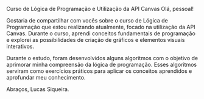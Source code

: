 Curso de Lógica de Programação e Utilização da API Canvas
Olá, pessoal!

Gostaria de compartilhar com vocês sobre o curso de Lógica de Programação que estou realizando atualmente, focado na utilização da API Canvas. Durante o curso, aprendi conceitos fundamentais de programação e explorei as possibilidades de criação de gráficos e elementos visuais interativos.

Durante o estudo, foram desenvolvidos alguns algoritmos com o objetivo de aprimorar minha compreensão da lógica de programação. Esses algoritmos serviram como exercícios práticos para aplicar os conceitos aprendidos e aprofundar meu conhecimento.

Abraços, Lucas Siqueira.
